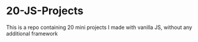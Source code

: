 # 20-JS-Projects
This is a repo containing 20 mini projects I made with vanilla JS, without any additional framework
